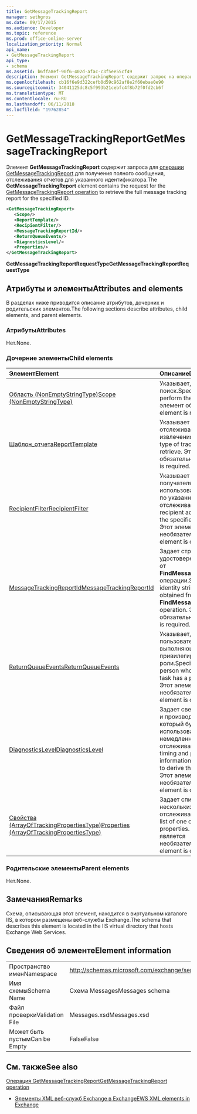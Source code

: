 ```yaml
---
title: GetMessageTrackingReport
manager: sethgros
ms.date: 09/17/2015
ms.audience: Developer
ms.topic: reference
ms.prod: office-online-server
localization_priority: Normal
api_name:
- GetMessageTrackingReport
api_type:
- schema
ms.assetid: b6ffa8ef-90f6-402d-afac-c3f5ee55cf49
description: Элемент GetMessageTrackingReport содержит запрос на операцию GetMessageTrackingReport, чтобы получить полный сообщение отслеживания отчетов для указанного идентификатора.
ms.openlocfilehash: cb16f6e9d322cefb0d59c962af8e2f60ebae0e90
ms.sourcegitcommit: 34041125dc8c5f993b21cebfc4f8b72f0fd2cb6f
ms.translationtype: MT
ms.contentlocale: ru-RU
ms.lasthandoff: 06/11/2018
ms.locfileid: "19762854"
---
```

# <a name="getmessagetrackingreport"></a><span data-ttu-id="43e44-103">GetMessageTrackingReport</span><span class="sxs-lookup"><span data-stu-id="43e44-103">GetMessageTrackingReport</span></span>

<span data-ttu-id="43e44-104">Элемент **GetMessageTrackingReport** содержит запроса для [операции GetMessageTrackingReport](getmessagetrackingreport-operation.md) для получения полного сообщения, отслеживания отчетов для указанного идентификатора.</span><span class="sxs-lookup"><span data-stu-id="43e44-104">The **GetMessageTrackingReport** element contains the request for the [GetMessageTrackingReport operation](getmessagetrackingreport-operation.md) to retrieve the full message tracking report for the specified ID.</span></span> 
  
```XML
<GetMessageTrackingReport>
   <Scope/>
   <ReportTemplate/>
   <RecipientFilter/>
   <MessageTrackingReportId/>
   <ReturnQueueEvents/>
   <DiagnosticsLevel/>
   <Properties/>
</GetMessageTrackingReport>
```

 <span data-ttu-id="43e44-105">**GetMessageTrackingReportRequestType**</span><span class="sxs-lookup"><span data-stu-id="43e44-105">**GetMessageTrackingReportRequestType**</span></span>
## <a name="attributes-and-elements"></a><span data-ttu-id="43e44-106">Атрибуты и элементы</span><span class="sxs-lookup"><span data-stu-id="43e44-106">Attributes and elements</span></span>

<span data-ttu-id="43e44-107">В разделах ниже приводится описание атрибутов, дочерних и родительских элементов.</span><span class="sxs-lookup"><span data-stu-id="43e44-107">The following sections describe attributes, child elements, and parent elements.</span></span>
  
### <a name="attributes"></a><span data-ttu-id="43e44-108">Атрибуты</span><span class="sxs-lookup"><span data-stu-id="43e44-108">Attributes</span></span>

<span data-ttu-id="43e44-109">Нет.</span><span class="sxs-lookup"><span data-stu-id="43e44-109">None.</span></span>
  
### <a name="child-elements"></a><span data-ttu-id="43e44-110">Дочерние элементы</span><span class="sxs-lookup"><span data-stu-id="43e44-110">Child elements</span></span>

|<span data-ttu-id="43e44-111">**Элемент**</span><span class="sxs-lookup"><span data-stu-id="43e44-111">**Element**</span></span>|<span data-ttu-id="43e44-112">**Описание**</span><span class="sxs-lookup"><span data-stu-id="43e44-112">**Description**</span></span>|
|:-----|:-----|
|[<span data-ttu-id="43e44-113">Область (NonEmptyStringType)</span><span class="sxs-lookup"><span data-stu-id="43e44-113">Scope (NonEmptyStringType)</span></span>](scope-nonemptystringtype.md) <br/> |<span data-ttu-id="43e44-114">Указывает, где выполняется поиск.</span><span class="sxs-lookup"><span data-stu-id="43e44-114">Specifies where to perform the search.</span></span> <span data-ttu-id="43e44-115">Этот элемент обязательный.</span><span class="sxs-lookup"><span data-stu-id="43e44-115">This element is required.</span></span>  <br/> |
|[<span data-ttu-id="43e44-116">Шаблон_отчета</span><span class="sxs-lookup"><span data-stu-id="43e44-116">ReportTemplate</span></span>](reporttemplate.md) <br/> |<span data-ttu-id="43e44-117">Указывает тип отслеживания отчетов для извлечения.</span><span class="sxs-lookup"><span data-stu-id="43e44-117">Specifies the type of tracking report to retrieve.</span></span> <span data-ttu-id="43e44-118">Этот элемент обязательный.</span><span class="sxs-lookup"><span data-stu-id="43e44-118">This element is required.</span></span>  <br/> |
|[<span data-ttu-id="43e44-119">RecipientFilter</span><span class="sxs-lookup"><span data-stu-id="43e44-119">RecipientFilter</span></span>](recipientfilter.md) <br/> |<span data-ttu-id="43e44-120">Указывает адрес получателя для использования с отчетом по указанным отслеживания.</span><span class="sxs-lookup"><span data-stu-id="43e44-120">Specifies a recipient address to use with the specified tracking report.</span></span> <span data-ttu-id="43e44-121">Этот элемент является необязательным.</span><span class="sxs-lookup"><span data-stu-id="43e44-121">This element is optional.</span></span>  <br/> |
|[<span data-ttu-id="43e44-122">MessageTrackingReportId</span><span class="sxs-lookup"><span data-stu-id="43e44-122">MessageTrackingReportId</span></span>](messagetrackingreportid.md) <br/> |<span data-ttu-id="43e44-123">Задает строку удостоверение, полученное от **FindMessageTrackingReport** операции.</span><span class="sxs-lookup"><span data-stu-id="43e44-123">Specifies an identity string that was obtained from the **FindMessageTrackingReport** operation.</span></span> <span data-ttu-id="43e44-124">Этот элемент обязательный.</span><span class="sxs-lookup"><span data-stu-id="43e44-124">This element is required.</span></span>  <br/> |
|[<span data-ttu-id="43e44-125">ReturnQueueEvents</span><span class="sxs-lookup"><span data-stu-id="43e44-125">ReturnQueueEvents</span></span>](returnqueueevents.md) <br/> |<span data-ttu-id="43e44-126">Указывает, что пользователь, выполняющий задачи имеет привилегированной роли.</span><span class="sxs-lookup"><span data-stu-id="43e44-126">Specifies that the person who is running the task has a privileged role.</span></span> <span data-ttu-id="43e44-127">Этот элемент является необязательным.</span><span class="sxs-lookup"><span data-stu-id="43e44-127">This element is optional.</span></span>  <br/> |
|[<span data-ttu-id="43e44-128">DiagnosticsLevel</span><span class="sxs-lookup"><span data-stu-id="43e44-128">DiagnosticsLevel</span></span>](diagnosticslevel.md) <br/> |<span data-ttu-id="43e44-129">Задает сведения о времени и производительности, который будет использоваться для немедленной отчет об отслеживании.</span><span class="sxs-lookup"><span data-stu-id="43e44-129">Specifies timing and performance information that will be used to derive the tracking report.</span></span> <span data-ttu-id="43e44-130">Этот элемент является необязательным.</span><span class="sxs-lookup"><span data-stu-id="43e44-130">This element is optional.</span></span>  <br/> |
|[<span data-ttu-id="43e44-131">Свойства (ArrayOfTrackingPropertiesType)</span><span class="sxs-lookup"><span data-stu-id="43e44-131">Properties (ArrayOfTrackingPropertiesType)</span></span>](properties-arrayoftrackingpropertiestype.md) <br/> |<span data-ttu-id="43e44-132">Задает список одного или нескольких свойств отслеживания.</span><span class="sxs-lookup"><span data-stu-id="43e44-132">Specifies a list of one or more tracking properties.</span></span> <span data-ttu-id="43e44-133">Этот элемент является необязательным.</span><span class="sxs-lookup"><span data-stu-id="43e44-133">This element is optional.</span></span>  <br/> |
   
### <a name="parent-elements"></a><span data-ttu-id="43e44-134">Родительские элементы</span><span class="sxs-lookup"><span data-stu-id="43e44-134">Parent elements</span></span>

<span data-ttu-id="43e44-135">Нет.</span><span class="sxs-lookup"><span data-stu-id="43e44-135">None.</span></span>
  
## <a name="remarks"></a><span data-ttu-id="43e44-136">Замечания</span><span class="sxs-lookup"><span data-stu-id="43e44-136">Remarks</span></span>

<span data-ttu-id="43e44-137">Схема, описывающая этот элемент, находится в виртуальном каталоге IIS, в котором размещены веб-службы Exchange.</span><span class="sxs-lookup"><span data-stu-id="43e44-137">The schema that describes this element is located in the IIS virtual directory that hosts Exchange Web Services.</span></span>
  
## <a name="element-information"></a><span data-ttu-id="43e44-138">Сведения об элементе</span><span class="sxs-lookup"><span data-stu-id="43e44-138">Element information</span></span>

|||
|:-----|:-----|
|<span data-ttu-id="43e44-139">Пространство имен</span><span class="sxs-lookup"><span data-stu-id="43e44-139">Namespace</span></span>  <br/> |http://schemas.microsoft.com/exchange/services/2006/messages  <br/> |
|<span data-ttu-id="43e44-140">Имя схемы</span><span class="sxs-lookup"><span data-stu-id="43e44-140">Schema Name</span></span>  <br/> |<span data-ttu-id="43e44-141">Схема Messages</span><span class="sxs-lookup"><span data-stu-id="43e44-141">Messages schema</span></span>  <br/> |
|<span data-ttu-id="43e44-142">Файл проверки</span><span class="sxs-lookup"><span data-stu-id="43e44-142">Validation File</span></span>  <br/> |<span data-ttu-id="43e44-143">Messages.xsd</span><span class="sxs-lookup"><span data-stu-id="43e44-143">Messages.xsd</span></span>  <br/> |
|<span data-ttu-id="43e44-144">Может быть пустым</span><span class="sxs-lookup"><span data-stu-id="43e44-144">Can be Empty</span></span>  <br/> |<span data-ttu-id="43e44-145">False</span><span class="sxs-lookup"><span data-stu-id="43e44-145">False</span></span>  <br/> |
   
## <a name="see-also"></a><span data-ttu-id="43e44-146">См. также</span><span class="sxs-lookup"><span data-stu-id="43e44-146">See also</span></span>



[<span data-ttu-id="43e44-147">Операция GetMessageTrackingReport</span><span class="sxs-lookup"><span data-stu-id="43e44-147">GetMessageTrackingReport operation</span></span>](getmessagetrackingreport-operation.md)


- [<span data-ttu-id="43e44-148">Элементы XML веб-служб Exchange в Exchange</span><span class="sxs-lookup"><span data-stu-id="43e44-148">EWS XML elements in Exchange</span></span>](ews-xml-elements-in-exchange.md)

